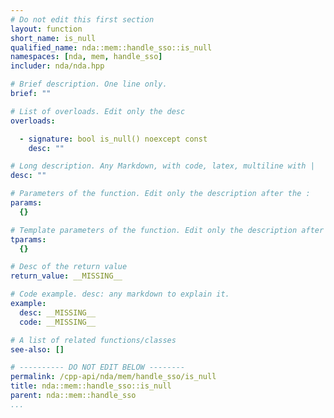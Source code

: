 ```yaml
---
# Do not edit this first section
layout: function
short_name: is_null
qualified_name: nda::mem::handle_sso::is_null
namespaces: [nda, mem, handle_sso]
includer: nda/nda.hpp

# Brief description. One line only.
brief: ""

# List of overloads. Edit only the desc
overloads:

  - signature: bool is_null() noexcept const
    desc: ""

# Long description. Any Markdown, with code, latex, multiline with |
desc: ""

# Parameters of the function. Edit only the description after the :
params:
  {}

# Template parameters of the function. Edit only the description after the :
tparams:
  {}

# Desc of the return value
return_value: __MISSING__

# Code example. desc: any markdown to explain it.
example:
  desc: __MISSING__
  code: __MISSING__

# A list of related functions/classes
see-also: []

# ---------- DO NOT EDIT BELOW --------
permalink: /cpp-api/nda/mem/handle_sso/is_null
title: nda::mem::handle_sso::is_null
parent: nda::mem::handle_sso
...
```


